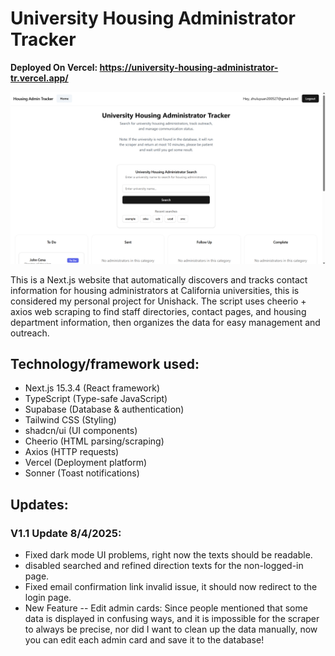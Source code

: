 # University Housing Administrator Tracker

__Deployed On Vercel: https://university-housing-administrator-tr.vercel.app/__

![alt text](image.png)

This is a Next.js website that automatically discovers and tracks contact information for housing administrators at California universities, this is considered my personal project for Unishack. The script uses cheerio + axios web scraping to find staff directories, contact pages, and housing department information, then organizes the data for easy management and outreach.

## Technology/framework used: 

- Next.js 15.3.4 (React framework)
- TypeScript (Type-safe JavaScript)
- Supabase (Database & authentication)
- Tailwind CSS (Styling)
- shadcn/ui (UI components)
- Cheerio (HTML parsing/scraping)
- Axios (HTTP requests)
- Vercel (Deployment platform)
- Sonner (Toast notifications)

## Updates:
### V1.1 Update 8/4/2025: 
- Fixed dark mode UI problems, right now the texts should be readable.
- disabled searched and refined direction texts for the non-logged-in page. 
- Fixed email confirmation link invalid issue, it should now redirect to the login page.
- New Feature -- Edit admin cards: Since people mentioned that some data is displayed in confusing ways, and it is impossible for the scraper to always be precise, nor did I want to clean up the data manually, now you can edit each admin card and save it to the database! 
